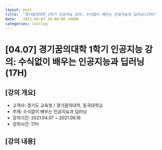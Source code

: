 ```yaml
---
layout: post
title:  "경기꿈의대학 1학기 인공지능 강의: 수식없이 배우는 인공지능과 딥러닝(17H)"
date:   2021-04-07 19:00:00 +0900
categories: lectlog
---
```


# [04.07] 경기꿈의대학 1학기 인공지능 강의: 수식없이 배우는 인공지능과 딥러닝(17H)

## [강의 개요]

* 고객사: 경기도 교육청 / 경기꿈의대학, 동국대학교
* 주제: 수식없이 배우는 인공지능과 딥러닝
* 강의기간: 2021.04.07 ~ 2021.06.16
* 강의시간: 17H

## [강의 내용]

